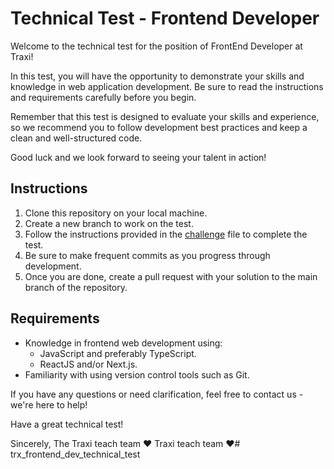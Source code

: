 # Technical Test - Frontend Developer

Welcome to the technical test for the position of FrontEnd Developer at Traxi!

In this test, you will have the opportunity to demonstrate your skills and knowledge in web application development. Be sure to read the instructions and requirements carefully before you begin.

Remember that this test is designed to evaluate your skills and experience, so we recommend you to follow development best practices and keep a clean and well-structured code.

Good luck and we look forward to seeing your talent in action!

## Instructions

1. Clone this repository on your local machine.
2. Create a new branch to work on the test.
3. Follow the instructions provided in the [challenge](challenge.md) file to complete the test.
4. Be sure to make frequent commits as you progress through development.
5. Once you are done, create a pull request with your solution to the main branch of the repository.

## Requirements

- Knowledge in frontend web development using:
    - JavaScript and preferably TypeScript.
    - ReactJS and/or Next.js.
- Familiarity with using version control tools such as Git.

If you have any questions or need clarification, feel free to contact us - we're here to help!

Have a great technical test!

Sincerely, The Traxi teach team ❤ Traxi teach team ❤# trx_frontend_dev_technical_test

